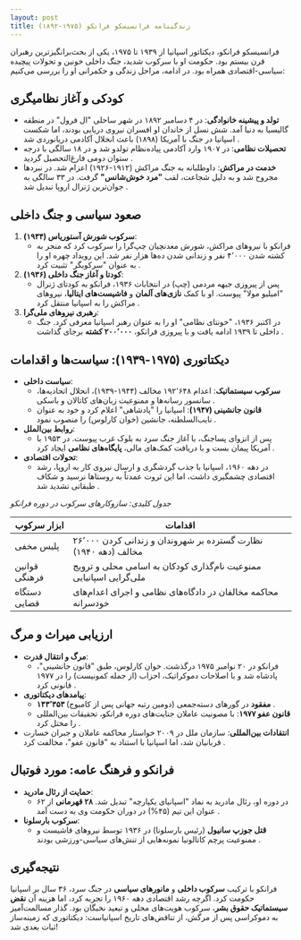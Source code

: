 ```yaml
---
layout: post
title: زندگینامه فرانسیسکو فرانکو (۱۹۷۵-۱۸۹۲)
---
```


فرانسیسکو فرانکو، دیکتاتور اسپانیا از ۱۹۳۹ تا ۱۹۷۵، یکی از بحث‌برانگیزترین رهبران قرن بیستم بود. حکومت او با سرکوب شدید، جنگ داخلی خونین و تحولات پیچیده سیاسی-اقتصادی همراه بود. در ادامه، مراحل زندگی و حکمرانی او را بررسی می‌کنیم:

## **کودکی و آغاز نظامیگری**  
- **تولد و پیشینه خانوادگی**: در ۴ دسامبر ۱۸۹۲ در شهر ساحلی "ال فرول" در منطقه گالیسیا به دنیا آمد. شش نسل از خاندان او افسران نیروی دریایی بودند، اما شکست اسپانیا در جنگ با آمریکا (۱۸۹۸) باعث انحلال آکادمی دریانوردی شد .  
- **تحصیلات نظامی**: در ۱۹۰۷ وارد آکادمی پیاده‌نظام تولدو شد و در ۱۸ سالگی با درجه ستوان دومی فارغ‌التحصیل گردید .  
- **خدمت در مراکش**: داوطلبانه به جنگ مراکش (۱۹۱۲-۱۹۲۶) اعزام شد. در نبردها مجروح شد و به دلیل شجاعت، لقب **"مرد خوش‌شانس"** گرفت. در ۳۳ سالگی به جوان‌ترین ژنرال اروپا تبدیل شد .  

## **صعود سیاسی و جنگ داخلی**  
1. **سرکوب شورش آستوریاس (۱۹۳۴)**:  
   - فرانکو با نیروهای مراکش، شورش معدنچیان چپ‌گرا را سرکوب کرد که منجر به کشته شدن ۴٬۰۰۰ نفر و زندانی شدن ده‌ها هزار نفر شد. این رویداد چهره او را به عنوان "سرکوبگر" تثبیت کرد .  
2. **کودتا و آغاز جنگ داخلی (۱۹۳۶)**:  
   - پس از پیروزی جبهه مردمی (چپ) در انتخابات ۱۹۳۶، فرانکو به کودتای ژنرال "امیلیو مولا" پیوست. او با کمک **نازی‌های آلمان** و **فاشیست‌های ایتالیا**، نیروهای مراکش را به اسپانیا منتقل کرد .  
3. **رهبری نیروهای ملی‌گرا**:  
   - در اکتبر ۱۹۳۶، "خونتای نظامی" او را به عنوان رهبر اسپانیا معرفی کرد. جنگ داخلی تا ۱۹۳۹ ادامه یافت و با پیروزی فرانکو، **۲۰۰٬۰۰۰ کشته** برجای گذاشت .  

## **دیکتاتوری (۱۹۷۵-۱۹۳۹): سیاست‌ها و اقدامات**  
- **سیاست داخلی**:  
  - **سرکوب سیستماتیک**: اعدام ۱۹۲٬۶۴۸ مخالف (۱۹۴۴-۱۹۳۹)، انحلال اتحادیه‌ها، سانسور رسانه‌ها و ممنوعیت زبان‌های کاتالان و باسکی .  
  - **قانون جانشینی (۱۹۴۷)**: اسپانیا را "پادشاهی" اعلام کرد و خود به عنوان نایب‌السلطنه، جانشین (خوان کارلوس) را منصوب نمود .  
- **روابط بین‌الملل**:  
  - پس از انزوای پساجنگ، با آغاز جنگ سرد به بلوک غرب پیوست. در ۱۹۵۳ با آمریکا پیمان بست و با دریافت کمک‌های مالی، **پایگاه‌های نظامی** ایجاد کرد .  
- **تحولات اقتصادی**:  
  - در دهه ۱۹۶۰، اسپانیا با جذب گردشگری و ارسال نیروی کار به اروپا، رشد اقتصادی چشمگیری داشت، اما این ثروت عمدتاً به روستاها نرسید و شکاف طبقاتی تشدید شد .  

*جدول کلیدی: سازوکارهای سرکوب در دوره فرانکو*  

| **ابزار سرکوب**       | **اقدامات**                                                                 |
|------------------------|-----------------------------------------------------------------------------|
| پلیس مخفی            | نظارت گسترده بر شهروندان و زندانی کردن ۲۶٬۰۰۰ مخالف (دهه ۱۹۴۰)  |
| قوانین فرهنگی         | ممنوعیت نام‌گذاری کودکان به اسامی محلی و ترویج ملی‌گرایی اسپانیایی  |
| دستگاه قضایی         | محاکمه مخالفان در دادگاه‌های نظامی و اجرای اعدام‌های خودسرانه    |

## **ارزیابی میراث و مرگ**  
- **مرگ و انتقال قدرت**:  
  - فرانکو در ۲۰ نوامبر ۱۹۷۵ درگذشت. خوان کارلوس، طبق "قانون جانشینی"، پادشاه شد و با اصلاحات دموکراتیک، احزاب (از جمله کمونیست) را در ۱۹۷۷ قانونی کرد .  
- **پیامدهای دیکتاتوری**:  
  - **۱۴۳٬۳۵۳ مفقود** در گورهای دسته‌جمعی (دومین رتبه جهانی پس از کامبوج) .  
  - **قانون عفو ۱۹۷۷**: با مصونیت عاملان جنایت‌های دوره فرانکو، تحقیقات بین‌المللی را مختل کرد .  
- **انتقادات بین‌المللی**: سازمان ملل در ۲۰۰۹ خواستار محاکمه عاملان و جبران خسارت قربانیان شد، اما اسپانیا با استناد به "قانون عفو"، مخالفت کرد .  

## **فرانکو و فرهنگ عامه: مورد فوتبال**  
- **حمایت از رئال مادرید**:  
  - در دوره او، رئال مادرید به نماد "اسپانیای یکپارچه" تبدیل شد. **۲۸ قهرمانی** از ۶۲ عنوان این تیم (۴۵%) در دوران حکومت وی به دست آمد .  
- **سرکوب بارسلونا**:  
  - **قتل جوزپ سانیول** (رئیس بارسلونا) در ۱۹۳۶ توسط نیروهای فاشیست و ممنوعیت پرچم کاتالونیا نمونه‌هایی از تنش‌های سیاسی-ورزشی بودند .  

## نتیجه‌گیری  
فرانکو با ترکیب **سرکوب داخلی** و **مانورهای سیاسی** در جنگ سرد، ۳۶ سال بر اسپانیا حکومت کرد. اگرچه رشد اقتصادی دهه ۱۹۶۰ را تجربه کرد، اما هزینه آن **نقض سیستماتیک حقوق بشر**، سرکوب هویت‌های محلی و تبعید نخبگان بود. گذار مسالمت‌آمیز به دموکراسی پس از مرگش، از تناقض‌های تاریخ اسپانیاست: دیکتاتوری که زمینه‌ساز ثبات بعدی شد!
